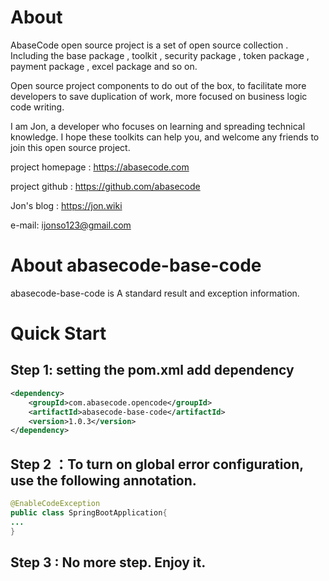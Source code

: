 # About
AbaseCode open source project is a set of open source collection . Including the base package , toolkit , security package , token package , payment package , excel package and so on.

Open source project components to do out of the box, to facilitate more developers to save duplication of work, more focused on business logic code writing.

I am Jon, a developer who focuses on learning and spreading technical knowledge. I hope these toolkits can help you, and welcome any friends to join this open source project.

project homepage : https://abasecode.com

project github : https://github.com/abasecode

Jon's blog : https://jon.wiki

e-mail: ijonso123@gmail.com

# About abasecode-base-code
abasecode-base-code is A standard result and exception information.

# Quick Start
## Step 1: setting the pom.xml add dependency
``` xml
<dependency>
    <groupId>com.abasecode.opencode</groupId>
    <artifactId>abasecode-base-code</artifactId>
    <version>1.0.3</version>
</dependency>
```
## Step 2 ：To turn on global error configuration, use the following annotation.
``` java
@EnableCodeException
public class SpringBootApplication{
...
}
```
## Step 3 : No more step. Enjoy it.
